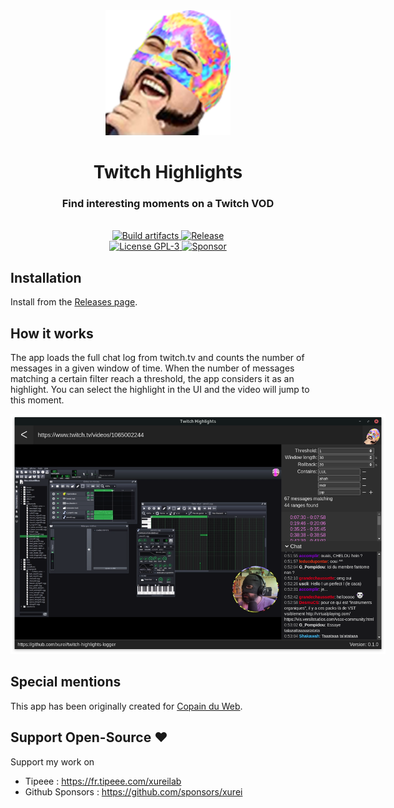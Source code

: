 <div align="center">
    <img style="margin: 0 auto" width="200" src="src/main/300x300.png" alt="Logo"/>
    <h1>Twitch Highlights</h1>
    <h3>Find interesting moments on a Twitch VOD</h3>
</div>
<br/>

<div align="center">
    <a href="https://github.com/xurei/twitch-highlights-logger/actions">
      <img src="https://github.com/xurei/twitch-highlights-logger/workflows/Build%20artifacts/badge.svg?branch=master" alt="Build artifacts" />
    </a>
    <a href="https://github.com/xurei/twitch-highlights-logger/releases/latest" target="_blank">
      <img src="https://img.shields.io/github/release/xurei/twitch-highlights-logger.svg" alt="Release" />
    </a>
</div>
<div align="center">
    <a href="https://github.com/xurei/twitch-highlights-logger/blob/master/LICENSE">
      <img src="https://img.shields.io/github/license/xurei/twitch-highlights-logger.svg" alt="License GPL-3" />
    </a>
    <a href="https://github.com/sponsors/xurei" target="_blank">
      <img src="https://img.shields.io/static/v1?label=Sponsor&message=%E2%9D%A4&logo=GitHub" alt="Sponsor" />
    </a>
</div>

## Installation
Install from the [Releases page](https://github.com/xurei/twitch-highlights-logger/releases).

## How it works
The app loads the full chat log from twitch.tv and counts the number of messages in a given window of time.
When the number of messages matching a certain filter reach a threshold, the app considers it as an highlight.
You can select the highlight in the UI and the video will jump to this moment.

<div align="center">
   <img style="margin: 0 auto; max-width: 600px" src="doc/screenshot1.png" alt="Screenshot"/>
</div>

## Special mentions
This app has been originally created for [Copain du Web](https://www.twitch.tv/copainduweb/).

## Support Open-Source ♥
Support my work on 
- Tipeee : https://fr.tipeee.com/xureilab
- Github Sponsors : https://github.com/sponsors/xurei
